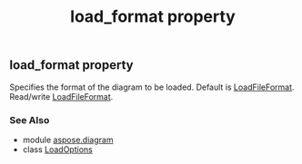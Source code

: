 ﻿---
title: load_format property
second_title: Aspose.Diagram for Python via .NET API References
description: 
type: docs
weight: 40
url: /python-net/aspose.diagram/loadoptions/load_format/
is_root: false
---

## load_format property


Specifies the format of the diagram to be loaded. Default is [LoadFileFormat](/diagram/python-net/aspose.diagram/loadfileformat).
Read/write [LoadFileFormat](/diagram/python-net/aspose.diagram/loadfileformat).

### See Also
* module [aspose.diagram](../../)
* class [LoadOptions](/diagram/python-net/aspose.diagram/loadoptions)
